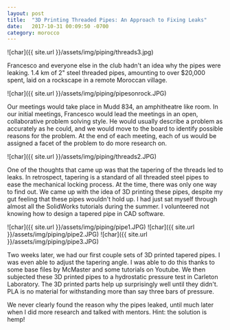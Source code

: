 ```yaml
---
layout: post
title:  "3D Printing Threaded Pipes: An Approach to Fixing Leaks"
date:   2017-10-31 00:09:50 -0700
category: morocco
---
```


![char]({{ site.url }}/assets/img/piping/threads3.jpg)

Francesco and everyone else in the club hadn't an idea why the pipes were leaking. 1.4 km of 2" steel threaded pipes, amounting to over $20,000 spent, laid on a rockscape in a remote Moroccan village.

![char]({{ site.url }}/assets/img/piping/pipesonrock.JPG)

Our meetings would take place in Mudd 834, an amphitheatre like room. In our initial meetings, Francesco would lead the meetings in an open, collaborative problem solving style. He would usually describe a problem as accurately as he could, and we would move to the board to identify possible reasons for the problem. At the end of each meeting, each of us would be assigned a facet of the problem to do more research on.

![char]({{ site.url }}/assets/img/piping/threads2.JPG)

One of the thoughts that came up was that the tapering of the threads led to leaks. In retrospect, tapering is a standard of all threaded steel pipes to ease the mechanical locking process. At the time, there was only one way to find out. We came up with the idea of 3D printing these pipes, despite my gut feeling that these pipes wouldn't hold up. I had just sat myself through almost all the SolidWorks tutorials during the summer. I volunteered not knowing how to design a tapered pipe in CAD software.

![char]({{ site.url }}/assets/img/piping/pipe1.JPG)
![char]({{ site.url }}/assets/img/piping/pipe2.JPG)
![char]({{ site.url }}/assets/img/piping/pipe3.JPG)

Two weeks later, we had our first couple sets of 3D printed tapered pipes. I was even able to adjust the tapering angle. I was able to do this thanks to some base files by McMaster and some tutorials on Youtube. We then subjected these 3D printed pipes to a hydrostatic pressure test in Carleton Laboratory. The 3D printed parts help up surprisingly well until they didn't. PLA is no material for withstanding more than say three bars of pressure.

We never clearly found the reason why the pipes leaked, until much later when I did more research and talked with mentors. Hint: the solution is hemp!